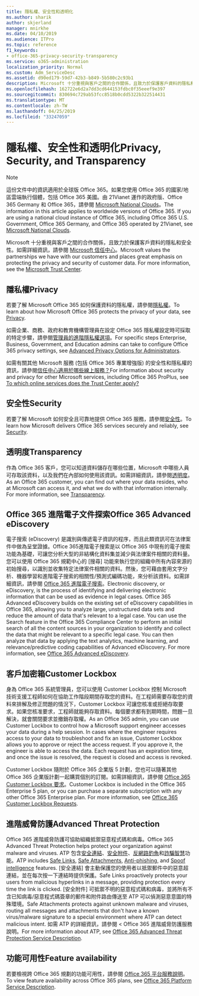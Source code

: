 ```yaml
---
title: 隱私權、安全性和透明化
ms.author: sharik
author: skjerland
manager: mnirkhe
ms.date: 04/10/2019
ms.audience: ITPro
ms.topic: reference
f1_keywords:
- office-365-privacy-security-transparency
ms.service: o365-administration
localization_priority: Normal
ms.custom: Adm_ServiceDesc
ms.assetid: d90ed179-59d7-42b3-b849-5b580c2c93b1
description: Microsoft 十分重視與客戶之間的合作關係，且致力於保護客戶資料的隱私和安全性。 如需詳細資訊，請參閱 Microsoft 信任中心。
ms.openlocfilehash: 162722e6d2a7dd3cd644153fdbc0f35eeef9e397
ms.sourcegitcommit: 830694c729ab53fcc8518b0cdd5322b322514431
ms.translationtype: MT
ms.contentlocale: zh-TW
ms.lasthandoff: 04/25/2019
ms.locfileid: "33247059"
---
```

# <a name="privacy-security-and-transparency"></a><span data-ttu-id="edc8f-104">隱私權、安全性和透明化</span><span class="sxs-lookup"><span data-stu-id="edc8f-104">Privacy, Security, and Transparency</span></span>

> [!NOTE]
> <span data-ttu-id="edc8f-p102">這份文件中的資訊適用於全球版 Office 365。如果您使用 Office 365 的國家/地區雲端執行個體，包括 Office 365 美國。由 21Vianet 運作的政府版、Office 365 Germany 和 Office 365，請參閱 [Microsoft National Clouds](https://go.microsoft.com/fwlink/?linkid=841582)。</span><span class="sxs-lookup"><span data-stu-id="edc8f-p102">The information in this article applies to worldwide versions of Office 365. If you are using a national cloud instance of Office 365, including Office 365 U.S. Government, Office 365 Germany, and Office 365 operated by 21Vianet, see [Microsoft National Clouds](https://go.microsoft.com/fwlink/?linkid=841582).</span></span> 
  
<span data-ttu-id="edc8f-p103">Microsoft 十分重視與客戶之間的合作關係，且致力於保護客戶資料的隱私和安全性。如需詳細資訊，請參閱 [Microsoft 信任中心](http://go.microsoft.com/fwlink/?LinkID=717951&amp;clcid=0x409)。</span><span class="sxs-lookup"><span data-stu-id="edc8f-p103">Microsoft values the partnerships we have with our customers and places great emphasis on protecting the privacy and security of customer data. For more information, see the [Microsoft Trust Center](http://go.microsoft.com/fwlink/?LinkID=717951&amp;clcid=0x409).</span></span>
  
## <a name="privacy"></a><span data-ttu-id="edc8f-109">隱私權</span><span class="sxs-lookup"><span data-stu-id="edc8f-109">Privacy</span></span>

<span data-ttu-id="edc8f-110">若要了解 Microsoft Office 365 如何保護資料的隱私權，請參閱[隱私權](http://go.microsoft.com/fwlink/?LinkID=717953&amp;clcid=0x409)。</span><span class="sxs-lookup"><span data-stu-id="edc8f-110">To learn about how Microsoft Office 365 protects the privacy of your data, see [Privacy](http://go.microsoft.com/fwlink/?LinkID=717953&amp;clcid=0x409).</span></span> 
  
<span data-ttu-id="edc8f-111">如需企業、商務、政府和教育機構管理員在設定 Office 365 隱私權設定時可採取的特定步驟，請參閱[管理員的進階隱私權選項](https://go.microsoft.com/fwlink/p/?LinkID=285202)。</span><span class="sxs-lookup"><span data-stu-id="edc8f-111">For specific steps Enterprise, Business, Government, and Education admins can take to configure Office 365 privacy settings, see [Advanced Privacy Options for Administrators](https://go.microsoft.com/fwlink/p/?LinkID=285202).</span></span>
  
<span data-ttu-id="edc8f-112">如需有關其他 Microsoft 服務 (包括 Office 365 專業增強版) 的安全性和隱私權的資訊，請參閱[信任中心適用於哪些線上服務？](https://www.microsoft.com/trustcenter/default.aspx)</span><span class="sxs-lookup"><span data-stu-id="edc8f-112">For information about security and privacy for other Microsoft services, including Office 365 ProPlus, see [To which online services does the Trust Center apply?](https://www.microsoft.com/trustcenter/default.aspx)</span></span>
  
## <a name="security"></a><span data-ttu-id="edc8f-113">安全性</span><span class="sxs-lookup"><span data-stu-id="edc8f-113">Security</span></span>

<span data-ttu-id="edc8f-114">若要了解 Microsoft 如何安全且可靠地提供 Office 365 服務，請參閱[安全性](http://go.microsoft.com/fwlink/?LinkID=717954&amp;clcid=0x409)。</span><span class="sxs-lookup"><span data-stu-id="edc8f-114">To learn how Microsoft delivers Office 365 services securely and reliably, see [Security](http://go.microsoft.com/fwlink/?LinkID=717954&amp;clcid=0x409).</span></span>
  
## <a name="transparency"></a><span data-ttu-id="edc8f-115">透明度</span><span class="sxs-lookup"><span data-stu-id="edc8f-115">Transparency</span></span>

<span data-ttu-id="edc8f-p104">作為 Office 365 客戶，您可以知道資料儲存在哪些位置，Microsoft 中哪些人員可存取該資料，以及我們在內部如何使用該資訊。如需詳細資訊，請參閱[透明度](http://go.microsoft.com/fwlink/?LinkID=717955&amp;clcid=0x409)。</span><span class="sxs-lookup"><span data-stu-id="edc8f-p104">As an Office 365 customer, you can find out where your data resides, who at Microsoft can access it, and what we do with that information internally. For more information, see [Transparency](http://go.microsoft.com/fwlink/?LinkID=717955&amp;clcid=0x409).</span></span>
  
## <a name="office-365-advanced-ediscovery"></a><span data-ttu-id="edc8f-118">Office 365 進階電子文件探索</span><span class="sxs-lookup"><span data-stu-id="edc8f-118">Office 365 Advanced eDiscovery</span></span>

<span data-ttu-id="edc8f-p105">電子搜索 (eDiscovery) 是識別與傳遞電子資訊的程序，而且此類資訊可在法律案件中做為呈堂證據。Office 365進階電子搜索是以 Office 365 中現有的電子搜索功能為基礎，可讓您分析大型的非結構化資料集並減少與法律案件相關的資料量。您可以使用 Office 365 規範中心的 [搜尋] 功能來執行您的組織中所有內容來源的初始搜尋，以識別並收集特定法律案件相關的資料。然後，您可藉由套用文字分析、機器學習和進階電子搜索的相關性/預測式編碼功能，來分析該資料。如需詳細資訊，請參閱 [Office 365 進階電子搜索](http://go.microsoft.com/fwlink/?LinkID=717971&amp;clcid=0x409)。</span><span class="sxs-lookup"><span data-stu-id="edc8f-p105">Electronic discovery, or eDiscovery, is the process of identifying and delivering electronic information that can be used as evidence in legal cases. Office 365 Advanced eDiscovery builds on the existing set of eDiscovery capabilities in Office 365, allowing you to analyze large, unstructured data sets and reduce the amount of data that's relevant to a legal case. You can use the Search feature in the Office 365 Compliance Center to perform an initial search of all the content sources in your organization to identify and collect the data that might be relevant to a specific legal case. You can then analyze that data by applying the text analytics, machine learning, and relevance/predictive coding capabilities of Advanced eDiscovery. For more information, see [Office 365 Advanced eDiscovery](http://go.microsoft.com/fwlink/?LinkID=717971&amp;clcid=0x409).</span></span>
  
## <a name="customer-lockbox"></a><span data-ttu-id="edc8f-124">客戶加密箱</span><span class="sxs-lookup"><span data-stu-id="edc8f-124">Customer Lockbox</span></span>

<span data-ttu-id="edc8f-p106">身為 Office 365 系統管理員，您可以使用 Customer Lockbox 控制 Microsoft 技術支援工程師如何在協助工作階段期間存取您的資料。在工程師需要存取您的資料來排解及修正問題的情況下，Customer Lockbox 可讓您核准或拒絕存取要求。如果您核准要求，工程師就能夠存取資料。每個要求都有到期時間，問題一旦解決，就會關閉要求並撤銷存取權。</span><span class="sxs-lookup"><span data-stu-id="edc8f-p106">As an Office 365 admin, you can use Customer Lockbox to control how a Microsoft support engineer accesses your data during a help session. In cases where the engineer requires access to your data to troubleshoot and fix an issue, Customer Lockbox allows you to approve or reject the access request. If you approve it, the engineer is able to access the data. Each request has an expiration time, and once the issue is resolved, the request is closed and access is revoked.</span></span>
  
<span data-ttu-id="edc8f-p107">Customer Lockbox 隨附於 Office 365 企業版 5 計劃，您也可以隨著其他 Office 365 企業版計劃一起購買個別的訂閱。如需詳細資訊，請參閱 [Office 365 Customer Lockbox 要求](http://go.microsoft.com/fwlink/?LinkID=717969&amp;clcid=0x409)。</span><span class="sxs-lookup"><span data-stu-id="edc8f-p107">Customer Lockbox is included in the Office 365 Enterprise 5 plan, or you can purchase a separate subscription with any other Office 365 Enterprise plan. For more information, see [Office 365 Customer Lockbox Requests](http://go.microsoft.com/fwlink/?LinkID=717969&amp;clcid=0x409).</span></span>
  
## <a name="advanced-threat-protection"></a><span data-ttu-id="edc8f-131">進階威脅防護</span><span class="sxs-lookup"><span data-stu-id="edc8f-131">Advanced Threat Protection</span></span>

<span data-ttu-id="edc8f-132">Office 365 進階威脅防護可協助組織抵禦惡意程式碼和病毒。</span><span class="sxs-lookup"><span data-stu-id="edc8f-132">Office 365 Advanced Threat Protection helps protect your organization against malware and viruses.</span></span> <span data-ttu-id="edc8f-133">ATP 包含[安全連結](https://docs.microsoft.com/office365/securitycompliance/atp-safe-links)、[安全附件](https://docs.microsoft.com/office365/securitycompliance/atp-safe-attachments)、[反網路釣魚](https://docs.microsoft.com/office365/securitycompliance/atp-anti-phishing)和[詐騙智慧](https://docs.microsoft.com/office365/securitycompliance/learn-about-spoof-intelligence)功能。</span><span class="sxs-lookup"><span data-stu-id="edc8f-133">ATP includes [Safe Links](https://docs.microsoft.com/office365/securitycompliance/atp-safe-links), [Safe Attachments](https://docs.microsoft.com/office365/securitycompliance/atp-safe-attachments), [Anti-phishing](https://docs.microsoft.com/office365/securitycompliance/atp-anti-phishing), and [Spoof intelligence](https://docs.microsoft.com/office365/securitycompliance/learn-about-spoof-intelligence) features.</span></span> <span data-ttu-id="edc8f-134">[安全連結] 會主動保護您的使用者以抵禦郵件中的惡意超連結，並在每次按一下連結時提供保護。</span><span class="sxs-lookup"><span data-stu-id="edc8f-134">Safe Links proactively protects your users from malicious hyperlinks in a message, providing protection every time the link is clicked.</span></span> <span data-ttu-id="edc8f-135">[安全附件] 可抵禦不明的惡意程式碼和病毒，並將所有不含已知病毒/惡意程式碼簽章的郵件和附件路由傳送至 ATP 可以偵測惡意意圖的特殊環境。</span><span class="sxs-lookup"><span data-stu-id="edc8f-135">Safe Attachments protects against unknown malware and viruses, routing all messages and attachments that don't have a known virus/malware signature to a special environment where ATP can detect malicious intent.</span></span> <span data-ttu-id="edc8f-136">如需 ATP 的詳細資訊，請參閱 < <b0>Office 365 進階威脅防護服務說明</b0>。</span><span class="sxs-lookup"><span data-stu-id="edc8f-136">For more information about ATP, see [Office 365 Advanced Threat Protection Service Description](../office-365-advanced-threat-protection-service-description.md).</span></span>
  
## <a name="feature-availability"></a><span data-ttu-id="edc8f-137">功能可用性</span><span class="sxs-lookup"><span data-stu-id="edc8f-137">Feature availability</span></span>

<span data-ttu-id="edc8f-138">若要檢視跨 Office 365 規劃的功能可用性，請參閱 [Office 365 平台服務說明](https://technet.microsoft.com/library/office-365-platform-service-description.aspx)。</span><span class="sxs-lookup"><span data-stu-id="edc8f-138">To view feature availability across Office 365 plans, see [Office 365 Platform Service Description](https://technet.microsoft.com/library/office-365-platform-service-description.aspx).</span></span>
  

